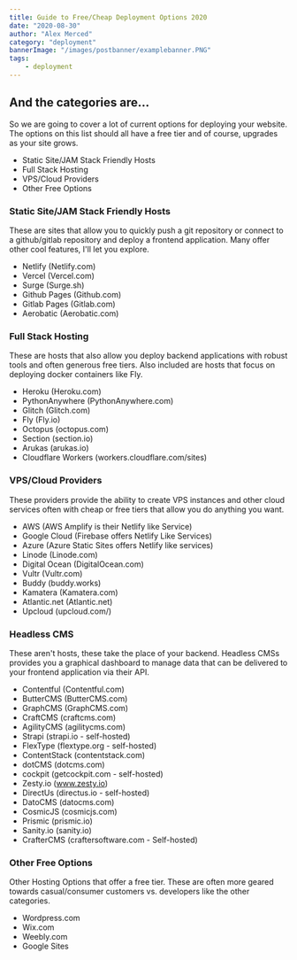```yaml
---
title: Guide to Free/Cheap Deployment Options 2020
date: "2020-08-30"
author: "Alex Merced"
category: "deployment"
bannerImage: "/images/postbanner/examplebanner.PNG"
tags:
    - deployment
---
```


## And the categories are...

So we are going to cover a lot of current options for deploying your website. The options on this list should all have a free tier and of course, upgrades as your site grows.

- Static Site/JAM Stack Friendly Hosts
- Full Stack Hosting
- VPS/Cloud Providers
- Other Free Options

### Static Site/JAM Stack Friendly Hosts
These are sites that allow you to quickly push a git repository or connect to a github/gitlab repository and deploy a frontend application. Many offer other cool features, I'll let you explore.

- Netlify (Netlify.com)
- Vercel (Vercel.com)
- Surge (Surge.sh)
- Github Pages (Github.com)
- Gitlab Pages (Gitlab.com)
- Aerobatic (Aerobatic.com)


### Full Stack Hosting

These are hosts that also allow you deploy backend applications with robust tools and often generous free tiers. Also included are hosts that focus on deploying docker containers like Fly.

- Heroku (Heroku.com)
- PythonAnywhere (PythonAnywhere.com)
- Glitch (Glitch.com)
- Fly (Fly.io)
- Octopus (octopus.com)
- Section (section.io)
- Arukas (arukas.io)
- Cloudflare Workers (workers.cloudflare.com/sites)


### VPS/Cloud Providers

These providers provide the ability to create VPS instances and other cloud services often with cheap or free tiers that allow you do anything you want.

- AWS (AWS Amplify is their Netlify like Service)
- Google Cloud (Firebase offers Netlify Like Services)
- Azure (Azure Static Sites offers Netlify like services)
- Linode (Linode.com)
- Digital Ocean (DigitalOcean.com)
- Vultr (Vultr.com)
- Buddy (buddy.works)
- Kamatera (Kamatera.com)
- Atlantic.net (Atlantic.net)
- Upcloud (upcloud.com/)

### Headless CMS

These aren't hosts, these take the place of your backend. Headless CMSs provides you a graphical dashboard to manage data that can be delivered to your frontend application via their API.

- Contentful (Contentful.com)
- ButterCMS (ButterCMS.com)
- GraphCMS (GraphCMS.com)
- CraftCMS (craftcms.com)
- AgilityCMS (agilitycms.com)
- Strapi (strapi.io - self-hosted)
- FlexType (flextype.org - self-hosted)
- ContentStack (contentstack.com)
- dotCMS (dotcms.com)
- cockpit (getcockpit.com - self-hosted)
- Zesty.io (www.zesty.io)
- DirectUs (directus.io - self-hosted)
- DatoCMS (datocms.com)
- CosmicJS (cosmicjs.com)
- Prismic (prismic.io)
- Sanity.io (sanity.io)
- CrafterCMS (craftersoftware.com - Self-hosted)

### Other Free Options

Other Hosting Options that offer a free tier. These are often more geared towards casual/consumer customers vs. developers like the other categories.

- Wordpress.com
- Wix.com
- Weebly.com
- Google Sites


